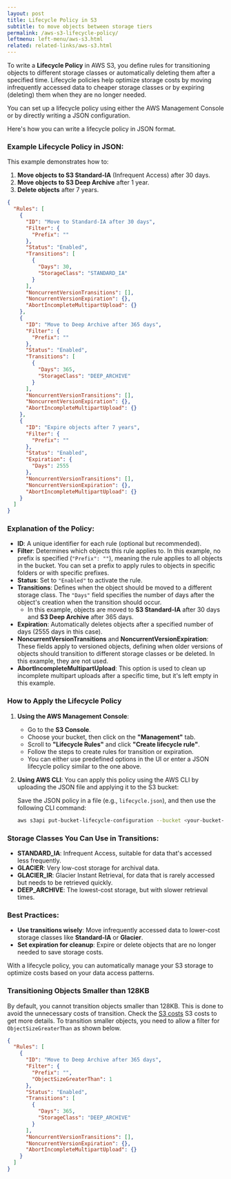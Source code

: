 ```yaml
---
layout: post
title: Lifecycle Policy in S3
subtitle: to move objects between storage tiers
permalink: /aws-s3-lifecycle-policy/
leftmenu: left-menu/aws-s3.html
related: related-links/aws-s3.html
---
```


To write a **Lifecycle Policy** in AWS S3, you define rules for transitioning objects to different storage classes or automatically deleting them after a specified time. Lifecycle policies help optimize storage costs by moving infrequently accessed data to cheaper storage classes or by expiring (deleting) them when they are no longer needed.

You can set up a lifecycle policy using either the AWS Management Console or by directly writing a JSON configuration.

Here's how you can write a lifecycle policy in JSON format.

### Example Lifecycle Policy in JSON:

This example demonstrates how to:
1. **Move objects to S3 Standard-IA** (Infrequent Access) after 30 days.
2. **Move objects to S3 Deep Archive** after 1 year.
3. **Delete objects** after 7 years.

```json
{
  "Rules": [
    {
      "ID": "Move to Standard-IA after 30 days",
      "Filter": {
        "Prefix": "" 
      },
      "Status": "Enabled",
      "Transitions": [
        {
          "Days": 30,
          "StorageClass": "STANDARD_IA"
        }
      ],
      "NoncurrentVersionTransitions": [],
      "NoncurrentVersionExpiration": {},
      "AbortIncompleteMultipartUpload": {}
    },
    {
      "ID": "Move to Deep Archive after 365 days",
      "Filter": {
        "Prefix": ""
      },
      "Status": "Enabled",
      "Transitions": [
        {
          "Days": 365,
          "StorageClass": "DEEP_ARCHIVE"
        }
      ],
      "NoncurrentVersionTransitions": [],
      "NoncurrentVersionExpiration": {},
      "AbortIncompleteMultipartUpload": {}
    },
    {
      "ID": "Expire objects after 7 years",
      "Filter": {
        "Prefix": ""
      },
      "Status": "Enabled",
      "Expiration": {
        "Days": 2555
      },
      "NoncurrentVersionTransitions": [],
      "NoncurrentVersionExpiration": {},
      "AbortIncompleteMultipartUpload": {}
    }
  ]
}
```

### Explanation of the Policy:
- **ID**: A unique identifier for each rule (optional but recommended).
- **Filter**: Determines which objects this rule applies to. In this example, no prefix is specified (`"Prefix": ""`), meaning the rule applies to all objects in the bucket. You can set a prefix to apply rules to objects in specific folders or with specific prefixes.
- **Status**: Set to `"Enabled"` to activate the rule.
- **Transitions**: Defines when the object should be moved to a different storage class. The `"Days"` field specifies the number of days after the object's creation when the transition should occur.
  - In this example, objects are moved to **S3 Standard-IA** after 30 days and **S3 Deep Archive** after 365 days.
- **Expiration**: Automatically deletes objects after a specified number of days (2555 days in this case).
- **NoncurrentVersionTransitions** and **NoncurrentVersionExpiration**: These fields apply to versioned objects, defining when older versions of objects should transition to different storage classes or be deleted. In this example, they are not used.
- **AbortIncompleteMultipartUpload**: This option is used to clean up incomplete multipart uploads after a specific time, but it's left empty in this example.

### How to Apply the Lifecycle Policy

1. **Using the AWS Management Console**:
   - Go to the **S3 Console**.
   - Choose your bucket, then click on the **"Management"** tab.
   - Scroll to **"Lifecycle Rules"** and click **"Create lifecycle rule"**.
   - Follow the steps to create rules for transition or expiration.
   - You can either use predefined options in the UI or enter a JSON lifecycle policy similar to the one above.

2. **Using AWS CLI**:
   You can apply this policy using the AWS CLI by uploading the JSON file and applying it to the S3 bucket:

   Save the JSON policy in a file (e.g., `lifecycle.json`), and then use the following CLI command:

   ```bash
   aws s3api put-bucket-lifecycle-configuration --bucket <your-bucket-name> --lifecycle-configuration file://lifecycle.json
   ```

### Storage Classes You Can Use in Transitions:
- **STANDARD_IA**: Infrequent Access, suitable for data that's accessed less frequently.
- **GLACIER**: Very low-cost storage for archival data.
- **GLACIER_IR**: Glacier Instant Retrieval, for data that is rarely accessed but needs to be retrieved quickly.
- **DEEP_ARCHIVE**: The lowest-cost storage, but with slower retrieval times.

### Best Practices:
- **Use transitions wisely**: Move infrequently accessed data to lower-cost storage classes like **Standard-IA** or **Glacier**.
- **Set expiration for cleanup**: Expire or delete objects that are no longer needed to save storage costs.

With a lifecycle policy, you can automatically manage your S3 storage to optimize costs based on your data access patterns.

### Transitioning Objects Smaller than 128KB
By default, you cannot transition objects smaller than 128KB. This is done to avoid the unnecessary costs of transition. Check the [S3 costs](/aws-s3-true-cost/) S3 costs to get more details. To transition smaller objects, you need to allow a filter for `ObjectSizeGreaterThan` as shown below.


```json
{
  "Rules": [
    {
      "ID": "Move to Deep Archive after 365 days",
      "Filter": {
        "Prefix": "",
        "ObjectSizeGreaterThan": 1
      },
      "Status": "Enabled",
      "Transitions": [
        {
          "Days": 365,
          "StorageClass": "DEEP_ARCHIVE"
        }
      ],
      "NoncurrentVersionTransitions": [],
      "NoncurrentVersionExpiration": {},
      "AbortIncompleteMultipartUpload": {}
    }
  ]
}
```
